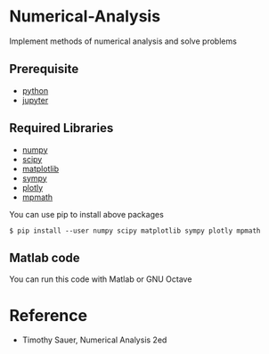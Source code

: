 # Numerical-Analysis 

Implement methods of numerical analysis and solve problems

## Prerequisite

- [python](https://www.python.org/)
- [jupyter](http://jupyter.org/)

## Required Libraries

- [numpy](http://www.numpy.org/)
- [scipy](https://www.scipy.org/)
- [matplotlib](https://matplotlib.org/)
- [sympy](http://www.sympy.org/en/index.html)
- [plotly](https://plot.ly/)
- [mpmath](http://mpmath.org/)

You can use pip to install above packages 

```
$ pip install --user numpy scipy matplotlib sympy plotly mpmath
```

## Matlab code

You can run this code with Matlab or GNU Octave

# Reference

- Timothy Sauer, Numerical Analysis 2ed

